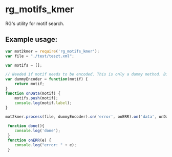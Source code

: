 # rg_motifs_kmer
RG's utility for motif search.

Example usage:
---------------

```js
var mot2kmer = require('rg_motifs_kmer');
var file = "./test/teszt.xml";

var motifs = [];

// Needed if motif needs to be encoded. This is only a dummy method. BinaryEncoder shold be used.
var dummyEncoder = function(motif) {
	return motif;
}
function onData(motif) {
	motifs.push(motif);
	console.log(motif.label);
}

mot2kmer.process(file, dummyEncoder).on('error', onERR).on('data', onData).on('end', done);

 function done(){
	console.log('done');
 }
 function onERR(e) {
	console.log("error: " + e);
 }
```

